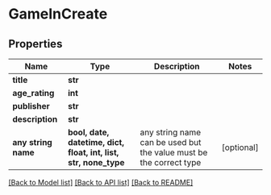 # GameInCreate


## Properties
Name | Type | Description | Notes
------------ | ------------- | ------------- | -------------
**title** | **str** |  | 
**age_rating** | **int** |  | 
**publisher** | **str** |  | 
**description** | **str** |  | 
**any string name** | **bool, date, datetime, dict, float, int, list, str, none_type** | any string name can be used but the value must be the correct type | [optional]

[[Back to Model list]](../README.md#documentation-for-models) [[Back to API list]](../README.md#documentation-for-api-endpoints) [[Back to README]](../README.md)


